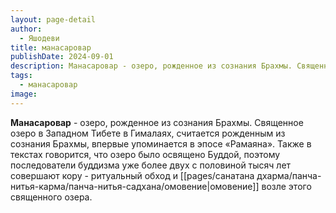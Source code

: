 ```yaml
---
layout: page-detail
author:
  - Яшодеви
title: манасаровар
publishDate: 2024-09-01
description: Манасаровар - озеро, рожденное из сознания Брахмы. Священное озеро в Западном Тибете в Гималаях, считается рожденным из сознания Брахмы, впервые упоминается в эпосе «Рамаяна». Также в текстах говорится, что озеро было освящено Буддой.
tags:
  - манасаровар
image:
---
```

**Манасаровар** - озеро, рожденное из сознания Брахмы. Священное озеро в Западном Тибете в Гималаях, считается рожденным из сознания Брахмы, впервые упоминается в эпосе «Рамаяна». Также в текстах говорится, что озеро было освящено Буддой, поэтому последователи буддизма уже более двух с половиной тысяч лет совершают кору - ритуальный обход и [[pages/санатана дхарма/панча-нитья-карма/панча-нитья-садхана/омовение|омовение]] возле этого священного озера.


